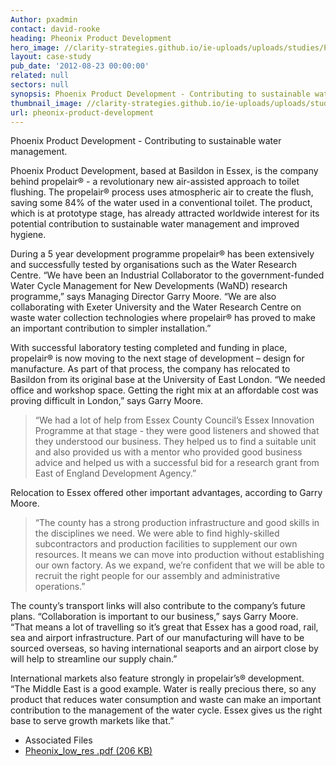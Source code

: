 ```yaml
---
Author: pxadmin
contact: david-rooke
heading: Pheonix Product Development
hero_image: //clarity-strategies.github.io/ie-uploads/uploads/studies/Pheonix_banner.jpg
layout: case-study
pub_date: '2012-08-23 00:00:00'
related: null
sectors: null
synopsis: Phoenix Product Development - Contributing to sustainable water management.
thumbnail_image: //clarity-strategies.github.io/ie-uploads/uploads/studies/Pheonix_Tile.jpg
url: pheonix-product-development
---
```


<p>Phoenix Product Development - Contributing to sustainable water management.</p><p>Phoenix Product Development, based at Basildon in Essex, is the company behind propelair® - a revolutionary new air-assisted approach to toilet flushing. The propelair® process uses atmospheric air to create the flush, saving some 84% of the water used in a conventional toilet. The product, which is at prototype stage, has already attracted worldwide interest for its potential contribution to sustainable water management and improved hygiene.</p><p>During a 5 year development programme propelair® has been extensively and successfully tested by organisations such as the Water Research Centre. “We have been an Industrial Collaborator to the government-funded Water Cycle Management for New Developments (WaND) research programme,” says Managing Director Garry Moore. “We are also collaborating with Exeter University and the Water Research Centre on waste water collection technologies where propelair® has proved to make an important contribution to simpler installation.”</p><p>With successful laboratory testing completed and funding in place, propelair® is now moving to the next stage of development – design for manufacture. As part of that process, the company has relocated to Basildon from its original base at the University of East London. “We needed office and workshop space. Getting the right mix at an affordable cost was proving difficult in London,” says Garry Moore.</p><blockquote><p>“We had a lot of help from Essex County Council’s Essex Innovation Programme at that stage - they were good listeners and showed that they understood our business. They helped us to find a suitable unit and also provided us with a mentor who provided good business advice and helped us with a successful bid for a research grant from East of England Development Agency.”</p></blockquote><p>Relocation to Essex offered other important advantages, according to Garry Moore.</p><blockquote><p>“The county has a strong production infrastructure and good skills in the disciplines we need. We were able to find highly-skilled subcontractors and production facilities to supplement our own resources. It means we can move into production without establishing our own factory. As we expand, we’re confident that we will be able to recruit the right people for our assembly and administrative operations.”</p></blockquote><p>The county’s transport links will also contribute to the company’s future plans. “Collaboration is important to our business,” says Garry Moore.  “That means a lot of travelling so it’s great that Essex has a good road, rail, sea and airport infrastructure. Part of our manufacturing will have to be sourced overseas, so having international seaports and an airport close by will help to streamline our supply chain.”</p><p>International markets also feature strongly in propelair’s® development. “The Middle East is a good example. Water is really precious there, so any product that reduces water consumption and waste can make an important contribution to the management of the water cycle. Essex gives us the right base to serve growth markets like that.”</p> <ul class='downloadable-files'><li class='header'>Associated Files</li><li><a alt='' class='btn' href='//clarity-strategies.github.io/ie-uploads/uploads/studies/Pheonix_low_res.pdf' target='_blank'>Pheonix_low_res .pdf <span>(206 KB)</span></a></li></ul>